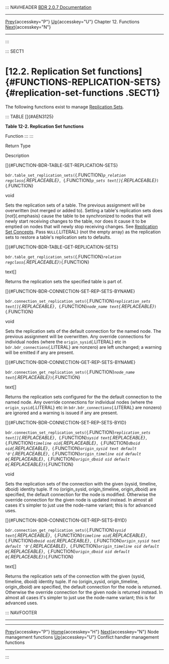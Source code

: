 ::: NAVHEADER
  [BDR 2.0.7 Documentation](index.md)
  ----------------------------------------------------------------------------- ------------------------------------- ----------------------- -------------------------------------------------------------------------------------------------
  [Prev](functions-node-mgmt.md "Node management functions"){accesskey="P"}   [Up](functions.md){accesskey="U"}    Chapter 12. Functions    [Next](functions-conflict-handlers.md "Conflict handler management functions"){accesskey="N"}

------------------------------------------------------------------------
:::

::: SECT1
# [12.2. Replication Set functions]{#FUNCTIONS-REPLICATION-SETS} {#replication-set-functions .SECT1}

The following functions exist to manage [Replication
Sets](replication-sets.md).

::: TABLE
[]{#AEN3125}

**Table 12-2. Replication Set functions**

Function
:::
:::

Return Type

Description

[]{#FUNCTION-BDR-TABLE-SET-REPLICATION-SETS}

`bdr.table_set_replication_sets(`{.FUNCTION}*`p_relation regclass`{.REPLACEABLE}*`, `{.FUNCTION}*`p_sets text[]`{.REPLACEABLE}*`)`{.FUNCTION}

void

Sets the replication sets of a table. The previous assignment will be
overwritten (not merged or added to). Setting a table\'s replication
sets does [*not*]{.emphasis} cause the table to be synchronized to nodes
that will newly start receiving changes to the table, nor does it cause
it to be emptied on nodes that will newly stop receiving changes. See
[Replication Set Concepts](replication-sets-concepts.md). Pass
`NULL`{.LITERAL} (not the empty array) as the replication sets to
restore a table\'s replication sets to defaults.

[]{#FUNCTION-BDR-TABLE-GET-REPLICATION-SETS}

`bdr.table_get_replication_sets(`{.FUNCTION}*`relation regclass`{.REPLACEABLE}*`)`{.FUNCTION}

text\[\]

Returns the replication sets the specified table is part of.

[]{#FUNCTION-BDR-CONNECTION-SET-REP-SETS-BYNAME}

`bdr.connection_set_replication_sets(`{.FUNCTION}*`replication_sets text[]`{.REPLACEABLE}*`, `{.FUNCTION}*`node_name text`{.REPLACEABLE}*`)`{.FUNCTION}

void

Sets the replication sets of the default connection for the named node.
The previous assignment will be overwritten. Any override connections
for individual nodes (where the `origin_sysid`{.LITERAL} etc in
`bdr.bdr_connections`{.LITERAL} are nonzero) are left unchanged; a
warning will be emitted if any are present.

[]{#FUNCTION-BDR-CONNECTION-GET-REP-SETS-BYNAME}

`bdr.connection_get_replication_sets(`{.FUNCTION}*`node_name text`{.REPLACEABLE}*`)`{.FUNCTION}

text\[\]

Returns the replication sets configured for the the default connection
to the named node. Any override connections for individual nodes (where
the `origin_sysid`{.LITERAL} etc in `bdr.bdr_connections`{.LITERAL} are
nonzero) are ignored and a warning is issued if any are present.

[]{#FUNCTION-BDR-CONNECTION-SET-REP-SETS-BYID}

`bdr.connection_set_replication_sets(`{.FUNCTION}*`replication_sets text[]`{.REPLACEABLE}*`, `{.FUNCTION}*`sysid text`{.REPLACEABLE}*`, `{.FUNCTION}*`timeline oid`{.REPLACEABLE}*`, `{.FUNCTION}*`dboid oid`{.REPLACEABLE}*`, `{.FUNCTION}*`origin_sysid text default '0'`{.REPLACEABLE}*`, `{.FUNCTION}*`origin_timeline oid default 0`{.REPLACEABLE}*`, `{.FUNCTION}*`origin_dboid oid default 0`{.REPLACEABLE}*`)`{.FUNCTION}

void

Sets the replication sets of the connection with the given (sysid,
timeline, dboid) identity tuple. If no (origin_sysid, origin_timeline,
origin_dboid) are specified, the default connection for the node is
modified. Otherwise the override connection for the given node is
updated instead. In almost all cases it\'s simpler to just use the
node-name variant; this is for advanced uses.

[]{#FUNCTION-BDR-CONNECTION-GET-REP-SETS-BYID}

`bdr.connection_get_replication_sets(`{.FUNCTION}*`sysid text`{.REPLACEABLE}*`, `{.FUNCTION}*`timeline oid`{.REPLACEABLE}*`, `{.FUNCTION}*`dboid oid`{.REPLACEABLE}*`, `{.FUNCTION}*`origin_sysid text default '0'`{.REPLACEABLE}*`, `{.FUNCTION}*`origin_timeline oid default 0`{.REPLACEABLE}*`, `{.FUNCTION}*`origin_dboid oid default 0`{.REPLACEABLE}*`)`{.FUNCTION}

text\[\]

Returns the replication sets of the connection with the given (sysid,
timeline, dboid) identity tuple. If no (origin_sysid, origin_timeline,
origin_dboid) are specified, the default connection for the node is
returned. Otherwise the override connection for the given node is
returned instead. In almost all cases it\'s simpler to just use the
node-name variant; this is for advanced uses.

::: NAVFOOTER

------------------------------------------------------------------------

  ------------------------------------------------- ------------------------------------- ---------------------------------------------------------
  [Prev](functions-node-mgmt.md){accesskey="P"}     [Home](index.md){accesskey="H"}     [Next](functions-conflict-handlers.md){accesskey="N"}
  Node management functions                          [Up](functions.md){accesskey="U"}                      Conflict handler management functions
  ------------------------------------------------- ------------------------------------- ---------------------------------------------------------
:::
